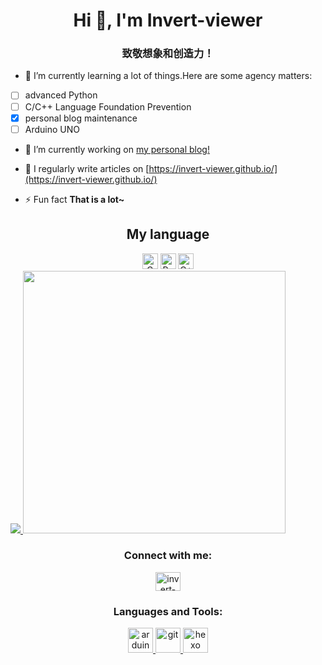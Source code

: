 <!---
Invert-viewer/Invert-viewer is a ✨ special ✨ repository because its `README.md` (this file) appears on your GitHub profile.
You can click the Preview link to take a look at your changes.
--->

<h1 align="center">Hi 👋, I'm Invert-viewer</h1>
<h3 align="center">致敬想象和创造力！</h3>

- 🌱 I’m currently learning a lot of things.Here are some agency matters:
- [ ]  advanced Python
- [ ]  C/C++ Language Foundation Prevention
- [x]  personal blog maintenance
- [ ]  Arduino UNO

- 🔭 I’m currently working on [my personal blog!](https://invert-viewer.github.io/)

- 📝 I regularly write articles on [https://invert-viewer.github.io/](https://invert-viewer.github.io/)

- ⚡ Fun fact **That is a lot~**

<h2 align="center" class="info"> My language </h2>
<div align="center">
<img alt="C" height="25em"  src="https://img.shields.io/badge/C-00599C?style=for-the-badge&logo=c&logoColor=white">
<img alt="Python" height="25em"  src="https://img.shields.io/badge/Python-3776AB?style=for-the-badge&logo=python&logoColor=white">
<img alt="C++" height="25em"  src="https://img.shields.io/badge/C%2B%2B-00599C?style=for-the-badge&logo=c%2B%2B&logoColor=white">
</div>

<a href="https://github.com/anuraghazra/github-readme-stats#gh-light-mode-only">
<img align="450em" src="https://github-readme-stats.vercel.app/api/?username=Invert-viewer&theme=dark"/>
<img width="420em" src="https://github-readme-stats.vercel.app/api/top-langs/?username=Invert-viewer&layout=compact"/>
</a>

<h3 align="center">Connect with me:</h3>
<p align="center">
<a href="https://stackoverflow.com/users/invert-viewer" target="blank"><img align="center" src="https://raw.githubusercontent.com/rahuldkjain/github-profile-readme-generator/master/src/images/icons/Social/stack-overflow.svg" alt="invert-viewer" height="30" width="40" /></a>
</p>

<h3 align="center">Languages and Tools:</h3>
<p align="center"> <a href="https://www.arduino.cc/" target="_blank" rel="noreferrer"> <img src="https://cdn.worldvectorlogo.com/logos/arduino-1.svg" alt="arduino" width="40" height="40"/> </a>  <a href="https://git-scm.com/" target="_blank" rel="noreferrer"> <img src="https://www.vectorlogo.zone/logos/git-scm/git-scm-icon.svg" alt="git" width="40" height="40"/> </a> <a href="hexo.io/" target="_blank" rel="noreferrer"> <img src="https://www.vectorlogo.zone/logos/hexoio/hexoio-icon.svg" alt="hexo" width="40" height="40"/> </a>
